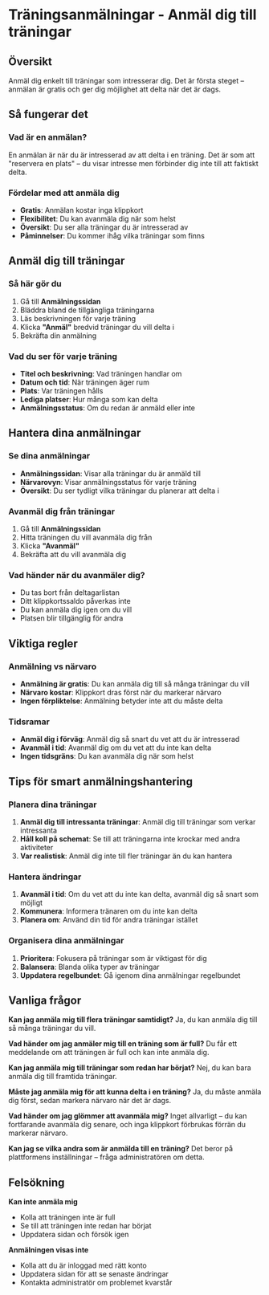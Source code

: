 # Träningsanmälningar - Anmäl dig till träningar

## Översikt

Anmäl dig enkelt till träningar som intresserar dig. Det är första steget – anmälan är gratis och ger dig möjlighet att delta när det är dags.

## Så fungerar det

### Vad är en anmälan?
En anmälan är när du är intresserad av att delta i en träning. Det är som att "reservera en plats" – du visar intresse men förbinder dig inte till att faktiskt delta.

### Fördelar med att anmäla dig
- **Gratis**: Anmälan kostar inga klippkort
- **Flexibilitet**: Du kan avanmäla dig när som helst
- **Översikt**: Du ser alla träningar du är intresserad av
- **Påminnelser**: Du kommer ihåg vilka träningar som finns

## Anmäl dig till träningar

### Så här gör du
1. Gå till **Anmälningssidan**
2. Bläddra bland de tillgängliga träningarna
3. Läs beskrivningen för varje träning
4. Klicka **"Anmäl"** bredvid träningar du vill delta i
5. Bekräfta din anmälning

### Vad du ser för varje träning
- **Titel och beskrivning**: Vad träningen handlar om
- **Datum och tid**: När träningen äger rum
- **Plats**: Var träningen hålls
- **Lediga platser**: Hur många som kan delta
- **Anmälningsstatus**: Om du redan är anmäld eller inte

## Hantera dina anmälningar

### Se dina anmälningar
- **Anmälningssidan**: Visar alla träningar du är anmäld till
- **Närvarovyn**: Visar anmälningsstatus för varje träning
- **Översikt**: Du ser tydligt vilka träningar du planerar att delta i

### Avanmäl dig från träningar
1. Gå till **Anmälningssidan**
2. Hitta träningen du vill avanmäla dig från
3. Klicka **"Avanmäl"**
4. Bekräfta att du vill avanmäla dig

### Vad händer när du avanmäler dig?
- Du tas bort från deltagarlistan
- Ditt klippkortssaldo påverkas inte
- Du kan anmäla dig igen om du vill
- Platsen blir tillgänglig för andra

## Viktiga regler

### Anmälning vs närvaro
- **Anmälning är gratis**: Du kan anmäla dig till så många träningar du vill
- **Närvaro kostar**: Klippkort dras först när du markerar närvaro
- **Ingen förpliktelse**: Anmälning betyder inte att du måste delta

### Tidsramar
- **Anmäl dig i förväg**: Anmäl dig så snart du vet att du är intresserad
- **Avanmäl i tid**: Avanmäl dig om du vet att du inte kan delta
- **Ingen tidsgräns**: Du kan avanmäla dig när som helst

## Tips för smart anmälningshantering

### Planera dina träningar
1. **Anmäl dig till intressanta träningar**: Anmäl dig till träningar som verkar intressanta
2. **Håll koll på schemat**: Se till att träningarna inte krockar med andra aktiviteter
3. **Var realistisk**: Anmäl dig inte till fler träningar än du kan hantera

### Hantera ändringar
1. **Avanmäl i tid**: Om du vet att du inte kan delta, avanmäl dig så snart som möjligt
2. **Kommunera**: Informera tränaren om du inte kan delta
3. **Planera om**: Använd din tid för andra träningar istället

### Organisera dina anmälningar
1. **Prioritera**: Fokusera på träningar som är viktigast för dig
2. **Balansera**: Blanda olika typer av träningar
3. **Uppdatera regelbundet**: Gå igenom dina anmälningar regelbundet

## Vanliga frågor

**Kan jag anmäla mig till flera träningar samtidigt?**
Ja, du kan anmäla dig till så många träningar du vill.

**Vad händer om jag anmäler mig till en träning som är full?**
Du får ett meddelande om att träningen är full och kan inte anmäla dig.

**Kan jag anmäla mig till träningar som redan har börjat?**
Nej, du kan bara anmäla dig till framtida träningar.

**Måste jag anmäla mig för att kunna delta i en träning?**
Ja, du måste anmäla dig först, sedan markera närvaro när det är dags.

**Vad händer om jag glömmer att avanmäla mig?**
Inget allvarligt – du kan fortfarande avanmäla dig senare, och inga klippkort förbrukas förrän du markerar närvaro.

**Kan jag se vilka andra som är anmälda till en träning?**
Det beror på plattformens inställningar – fråga administratören om detta.

## Felsökning

**Kan inte anmäla mig**
- Kolla att träningen inte är full
- Se till att träningen inte redan har börjat
- Uppdatera sidan och försök igen

**Anmälningen visas inte**
- Kolla att du är inloggad med rätt konto
- Uppdatera sidan för att se senaste ändringar
- Kontakta administratör om problemet kvarstår
